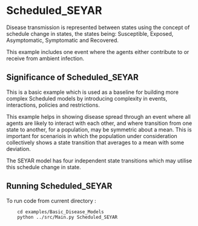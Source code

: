# Scheduled_SEYAR
Disease transmission is represented between states using the concept of schedule change in states, the states being: Susceptible, Exposed, Asymptomatic, Symptomatic and Recovered.

This example includes one event where the agents either contribute to or receive from ambient infection.   


## Significance of Scheduled_SEYAR
This is a basic example which is used as a baseline for building more complex Scheduled models by introducing complexity in events, interactions, policies and restrictions.

This example helps in showing disease spread through an event where all agents are likely to interact with each other, and where transition from one state to another, for a population, may be symmetric about a mean. This is important for scenariois in which the population under consideration collectively shows a state transition that averages to a mean with some deviation.

The SEYAR model has four independent state transitions which may utilise this schedule change in state.


## Running Scheduled_SEYAR
To run code from current directory :

		cd examples/Basic_Disease_Models
		python ../src/Main.py Scheduled_SEYAR

		





